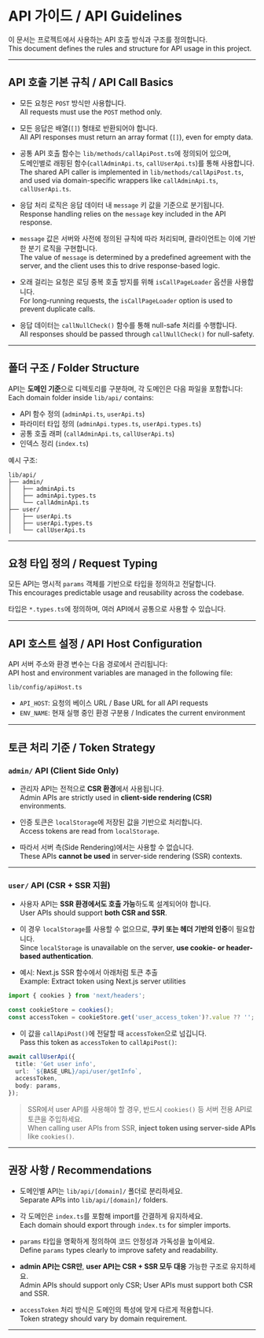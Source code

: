 
#  API 가이드 / API Guidelines

이 문서는 프로젝트에서 사용하는 API 호출 방식과 구조를 정의합니다.  
This document defines the rules and structure for API usage in this project.

---

##  API 호출 기본 규칙 / API Call Basics

- 모든 요청은 `POST` 방식만 사용합니다.  
  All requests must use the `POST` method only.

- 모든 응답은 배열(`[]`) 형태로 반환되어야 합니다.  
  All API responses must return an array format (`[]`), even for empty data.

- 공통 API 호출 함수는 `lib/methods/callApiPost.ts`에 정의되어 있으며,  
  도메인별로 래핑된 함수(`callAdminApi.ts`, `callUserApi.ts`)를 통해 사용합니다.  
  The shared API caller is implemented in `lib/methods/callApiPost.ts`,  
  and used via domain-specific wrappers like `callAdminApi.ts`, `callUserApi.ts`.

- 응답 처리 로직은 응답 데이터 내 `message` 키 값을 기준으로 분기됩니다.  
  Response handling relies on the `message` key included in the API response.

- `message` 값은 서버와 사전에 정의된 규칙에 따라 처리되며, 클라이언트는 이에 기반한 분기 로직을 구현합니다.  
  The value of `message` is determined by a predefined agreement with the server, and the client uses this to drive response-based logic.

- 오래 걸리는 요청은 로딩 중복 호출 방지를 위해 `isCallPageLoader` 옵션을 사용합니다.  
  For long-running requests, the `isCallPageLoader` option is used to prevent duplicate calls.

- 응답 데이터는 `callNullCheck()` 함수를 통해 null-safe 처리를 수행합니다.  
  All responses should be passed through `callNullCheck()` for null-safety.

---

## 폴더 구조 / Folder Structure

API는 **도메인 기준**으로 디렉토리를 구분하며, 각 도메인은 다음 파일을 포함합니다:  
Each domain folder inside `lib/api/` contains:

- API 함수 정의 (`adminApi.ts`, `userApi.ts`)
- 파라미터 타입 정의 (`adminApi.types.ts`, `userApi.types.ts`)
- 공통 호출 래퍼 (`callAdminApi.ts`, `callUserApi.ts`)
- 인덱스 정리 (`index.ts`)

예시 구조:
```
lib/api/
├── admin/
│   ├── adminApi.ts
│   ├── adminApi.types.ts
│   └── callAdminApi.ts
├── user/
│   ├── userApi.ts
│   ├── userApi.types.ts
│   └── callUserApi.ts
```

---

## 요청 타입 정의 / Request Typing

모든 API는 명시적 `params` 객체를 기반으로 타입을 정의하고 전달합니다.  
This encourages predictable usage and reusability across the codebase.

타입은 `*.types.ts`에 정의하며, 여러 API에서 공통으로 사용할 수 있습니다.

---

##  API 호스트 설정 / API Host Configuration

API 서버 주소와 환경 변수는 다음 경로에서 관리됩니다:  
API host and environment variables are managed in the following file:

```
lib/config/apiHost.ts
```

- `API_HOST`: 요청의 베이스 URL / Base URL for all API requests  
- `ENV_NAME`: 현재 실행 중인 환경 구분용 / Indicates the current environment


---

##  토큰 처리 기준 / Token Strategy

### `admin/` API (Client Side Only)

- 관리자 API는 전적으로 **CSR 환경**에서 사용됩니다.  
  Admin APIs are strictly used in **client-side rendering (CSR)** environments.

- 인증 토큰은 `localStorage`에 저장된 값을 기반으로 처리합니다.  
  Access tokens are read from `localStorage`.

- 따라서 서버 측(Side Rendering)에서는 사용할 수 없습니다.  
  These APIs **cannot be used** in server-side rendering (SSR) contexts.

---

### `user/` API (CSR + SSR 지원)

- 사용자 API는 **SSR 환경에서도 호출 가능**하도록 설계되어야 합니다.  
  User APIs should support **both CSR and SSR**.

- 이 경우 `localStorage`를 사용할 수 없으므로, **쿠키 또는 헤더 기반의 인증**이 필요합니다.  
  Since `localStorage` is unavailable on the server, **use cookie- or header-based authentication**.

- 예시: Next.js SSR 함수에서 아래처럼 토큰 추출  
  Example: Extract token using Next.js server utilities

```ts
import { cookies } from 'next/headers';

const cookieStore = cookies();
const accessToken = cookieStore.get('user_access_token')?.value ?? '';
```

- 이 값을 `callApiPost()`에 전달할 때 `accessToken`으로 넘깁니다.  
  Pass this token as `accessToken` to `callApiPost()`:

```ts
await callUserApi({
  title: 'Get user info',
  url: `${BASE_URL}/api/user/getInfo`,
  accessToken,
  body: params,
});
```

> SSR에서 user API를 사용해야 할 경우, 반드시 `cookies()` 등 서버 전용 API로 토큰을 주입하세요.  
> When calling user APIs from SSR, **inject token using server-side APIs** like `cookies()`.


---

##  권장 사항 / Recommendations

- 도메인별 API는 `lib/api/[domain]/` 폴더로 분리하세요.  
  Separate APIs into `lib/api/[domain]/` folders.

- 각 도메인은 `index.ts`를 포함해 import를 간결하게 유지하세요.  
  Each domain should export through `index.ts` for simpler imports.

- `params` 타입을 명확하게 정의하여 코드 안정성과 가독성을 높이세요.  
  Define `params` types clearly to improve safety and readability.

- **admin API는 CSR만**, **user API는 CSR + SSR 모두 대응** 가능한 구조로 유지하세요.  
  Admin APIs should support only CSR; User APIs must support both CSR and SSR.

- `accessToken` 처리 방식은 도메인의 특성에 맞게 다르게 적용합니다.  
  Token strategy should vary by domain requirement.

---
